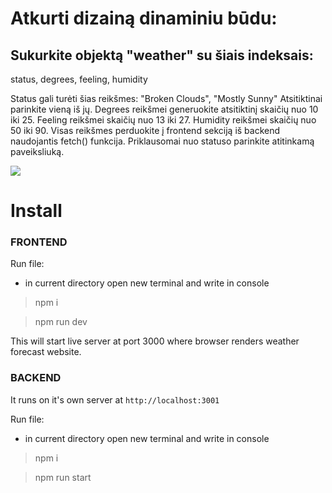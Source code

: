# Atkurti dizainą dinaminiu būdu:

## Sukurkite objektą "weather" su šiais indeksais:

status,
degrees,
feeling,
humidity
 
Status gali turėti šias reikšmes:
"Broken Clouds", "Mostly Sunny"
Atsitiktinai parinkite vieną iš jų.
Degrees reikšmei generuokite atsitiktinį skaičių nuo 10 iki 25.
Feeling reikšmei skaičių nuo 13 iki 27.
Humidity reikšmei skaičių nuo 50 iki 90.
Visas reikšmes perduokite į frontend sekciją iš backend naudojantis fetch() funkcija.
Priklausomai nuo statuso parinkite atitinkamą paveiksliuką.
 
 ![](img/MicrosoftTeams-image.png)

 # Install

 ### FRONTEND

Run file:

- in current directory open new terminal and write in console
 
 <!-- > npm i -D dead-server -->
 > npm i

 > npm run dev

This will start live server at port 3000 where browser renders weather forecast website.


 ### BACKEND

It runs on it's own server at `http://localhost:3001`

 Run file:

- in current directory open new terminal and write in console

 <!-- > npm i express

 > npm i --save-dev nodemon

 > npm i cors -->
 > npm i

 > npm run start
